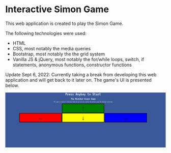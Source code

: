<h1> Interactive Simon Game </h1> 
<p> This web application is created to play the Simon Game. </p>
<p> The following technologies were used: </p>
<ul>
<li>HTML</li>
<li>CSS, most notably the media queries </li>
<li>Bootstrap, most notably the the grid system</li>
<li>Vanilla JS & jQuery, most notably the for/while loops, switch, if statements, anonymous functions, constructor functions </li>
</ul>


<p> Update Sept 6, 2022: Currently taking a break from developing this web application and will get back to it later on. The game's UI is presented below. </p>
<img src="gameUI.png" alt="the game's UI">  
